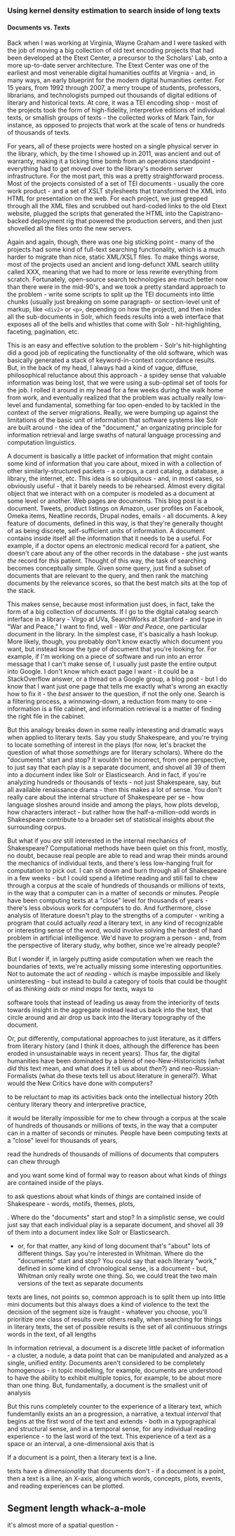 ### Using kernel density estimation to search inside of long texts

#### Documents vs. Texts

Back when I was working at Virginia, Wayne Graham and I were tasked with the job of moving a big collection of old text encoding projects that had been developed at the Etext Center, a precursor to the Scholars' Lab, onto a more up-to-date server architecture. The Etext Center was one of the earliest and most venerable digital humanities outfits at Virgnia - and, in many ways, an early blueprint for the modern digital humanities center. For 15 years, from 1992 through 2007, a merry troupe of students, professors, librarians, and technologists pumped out thousands of digital editions of literary and historical texts. At core, it was a TEI encoding shop - most of the projects took the form of high-fidelity, interpretive editions of individual texts, or smallish groups of texts - the collected works of Mark Tain, for instance, as opposed to projects that work at the scale of tens or hundreds of thousands of texts.

For years, all of these projects were hosted on a single physical server in the library, which, by the time I showed up in 2011, was ancient and out of warranty, making it a ticking time bomb from an operations standpoint - everything had to get moved over to the library's modern server infrastructure. For the most part, this was a pretty straightforward process. Most of the projects consisted of a set of TEI documents - usually the core work product - and a set of XSLT stylesheets that transformed the XML into HTML for presentation on the web. For each project, we just grepped through all the XML files and scrubbed out hard-coded links to the old Etext website, plugged the scripts that generated the HTML into the Capistrano-backed deployment rig that powered the production servers, and then just shovelled all the files onto the new servers.

Again and again, though, there was one big sticking point - many of the projects had some kind of full-text searching functionality, which is a much harder to migrate than nice, static XML/XSLT files. To make things worse, most of the projects used an ancient and long-defunct XML search utility called XXX, meaning that we had to more or less rewrite everything from scratch. Fortunately, open-source search technologies are much better now than there were in the mid-90's, and we took a pretty standard approach to the problem - write some scripts to split up the TEI documents into little chunks (usually just breaking on some paragraph- or section-level unit of markup, like `<div2>` or `<p>`, depending on how the project), and then index all the sub-documents in Solr, which feeds results into a web interface that exposes all of the bells and whistles that come with Solr - hit-highlighting, faceting, pagination, etc.

This is an easy and effective solution to the problem - Solr's hit-highlighting did a good job of replicating the functionality of the old software, which was basically generated a stack of keyword-in-context concordance results. But, in the back of my head, I always had a kind of vague, diffuse, philosophical reluctance about this approach - a spidey sense that valuable information was being lost, that we were using a sub-optimal set of tools for the job. I rolled it around in my head for a few weeks during the walk home from work, and eventually realized that the problem was actually really low-level and fundamental, something far too open-ended to by tackled in the context of the server migrations. Really, we were bumping up against the limitations of the basic unit of information that software systems like Solr are built around - the idea of the "document," an organizating principle for information retrieval and large swaths of natural language processing and computation linguistics.

A document is basically a little packet of information that might contain some kind of information that you care about, mixed in with a collection of other similarly-structured packets - a corpus, a card catalog, a database, a library, the internet, etc. This idea is so ubiquitous - and, in most cases, so obviously useful - that it barely needs to be rehearsed. Almost every digital object that we interact with on a computer is modeled as a document at some level or another. Web pages are documents. This blog post is a document. Tweets, product listings on Amazon, user profiles on Facebook, Omeka items, Neatline records, Drupal nodes, emails - all documents. A key feature of documents, defined in this way, is that they're generally thought of as being discrete, self-sufficient units of information. A document contains inside itself all the information that it needs to be a useful. For example, if a doctor opens an electronic medical record for a patient, she doesn't care about any of the other records in the database - she just wants _the_ record for _this_ patient. Thought of this way, the task of searching becomes conceptually simple. Given some query, just find a subset of documents that are relevant to the query, and then rank the matching documents by the relevance scores, so that the best match sits at the top of the stack.

This makes sense, because most information just does, in fact, take the form of a big collection of documents. If I go to the digital catalog search interface in a library - Virgo at UVa, SearchWorks at Stanford - and type in "War and Peace," I want to find, well - _War and Peace_, one particular document in the library. In the simplest case, it's basically a hash lookup. More likely, though, you probably don't know exactly which document you want, but instead know the _type_ of document that you're looking for. For example, if I'm working on a piece of software and run into an error message that I can't make sense of, I usually just paste the entire output into Google. I don't know which exact page I want - it could be a StackOverflow answer, or a thread on a Google group, a blog post - but I do know that I want just one page that tells me exactly what's wrong an exactly how to fix it - the _best_ answer to the question, if not the only one. Search is a filtering process, a winnowing-down, a reduction from many to one - information is a file cabinet, and information retrieval is a matter of finding the right file in the cabinet.

But this analogy breaks down in some really interesting and dramatic ways when applied to literary texts. Say you study Shakespeare, and you're trying to locate something of interest in the plays (for now, let's bracket the question of what those _somethings_ are for literary scholars). Where do the "documents" start and stop? It wouldn't be incorrect, from one perspective, to just say that each play is a separate document, and shovel all 39 of them into a document index like Solr or Elasticsearch. And in fact, if you're analyzing hundreds or thousands of texts - not just Shakespeare, say, but all available renaissance drama - then this makes a lot of sense. You don't really care about the internal structure of Shakespeare per se - how language sloshes around inside and among the plays, how plots develop, how characters interact - but rather how the half-a-million-odd words in Shakespeare contribute to a broader set of statistical insights about the surrounding corpus.

But what if you _are_ still interested in the internal mechanics of Shakespeare? Computational methods have been quiet on this front, mostly, no doubt, because real people are able to read and wrap their minds around the mechanics of individual texts, and there's less low-hanging fruit for computation to pick out. I can sit down and burn through all of Shakespeare in a few weeks - but I could spend a lifetime reading and still fail to chew through a corpus at the scale of hundreds of thousands or millions of texts, in the way that a computer can in a matter of seconds or minutes. People have been computing texts at a "close" level for thousands of years - there's less obvious work for computers to do. And furthermore, close analysis of literature doesn't play to the strengths of a computer - writing a program that could actually _read_ a literary text, in any kind of recognizable or interesting sense of the word, would involve solving the hardest of hard problem in artificial intelligence. We'd have to program a person - and, from the perspective of literary study, why bother, since we're already people?

But I wonder if, in largely putting aside computation when we reach the boundaries of texts, we're actually missing some interesting opportunities. Not to automate the act of _reading_ - which is maybe impossible and likely uninteresting - but instead to build a category of tools that could be thought of as _thinking aids_ or _mind maps_ for texts, ways to


software tools that instead of leading us away from the interiority of texts
towards insight in the aggregate instead lead us back into the text, that circle
around and air drop us back into the literary topography of the document.

Or, put differently, computational approaches to just literature, as it differs from literary history (and I think it does, although the difference has been eroded in unsustainable ways in recent years). Thus far, the digital humanities have been dominated by a blend of neo-New-Historicists (what _did_ this text mean, and what does it tell us about _then_?) and neo-Russian-Formalists (what do these texts tell us about literature in general?). What would the New Critics have done with computers?


to be reluctant to map its activities back onto the intellectual history 20th century literary theory and interpretive practice, 





it would be literally impossible for me to chew through a corpus at the scale of hundreds of thousands or millions of texts, in the way that a computer can in a matter of seconds or minutes. People have been computing texts at a "close" level for thousands of years, 


read the hundreds of thousands of millions of documents that computers can chew through 

and you want some kind of formal way to reason about what kinds of _things_ are contained inside of the plays.


to ask questions about what kinds of _things_ are contained inside of Shakespeare - words, motifs, themes, plots, 


. Where do the "documents" start and stop? In a simplistic sense, we could just say that each individual play is a separate document, and shovel all 39 of them into a document index like Solr or Elasticsearch. 

- or, for that matter, any kind of long document that's "about" lots of different things. Say you're interested in Whitman. Where do the "documents" start and stop? You could say that each literary "work," defined in some kind of chronological sense, is a document - but, Whitman only really wrote one thing. So, we could treat the two main versions of the text as separate documents


texts are lines, not points
so, common approach is to split them up into little mini documents
but this always does a kind of violence to the text
the decision of the segment size is fraught - whatever you choose, you'll prioritize one class of results over others
really, when searching for things in literary texts, the set of possible results is the set of all continuous strings words in the text, of all lengths








In information retrieval, a document is a discrete little packet of information - a cluster, a nodule, a data point that can be manipulated and analyzed as a single, unified entity. Documents aren't considered to be completely homogenous - in topic modelling, for example, documents are understood to have the ability to exhibit multiple topics, for example, to be about more than one thing. But, fundamentally, a document is the smallest unit of analysis

But this runs completely counter to the experience of a literary text, which fundemtanlly exists an an a progression, a narrative, a textual _interval_ that begins at the first word of the text and extends - both in a typographical and structural sense, and in a temporal sense, for any individual reading experience - to the last word of the text. This experience of a text as a space or an interval, a one-dimensional axis that is

If a document is a point, then a literary text is a line.

texts have a _dimensionality_ that documents don't - if a document is a point, then a text is a line, an X-axis, along which words, concepts, plots, events, and reading experiences can be plotted.


## Segment length whack-a-mole


it's almost more of a spatial question -
